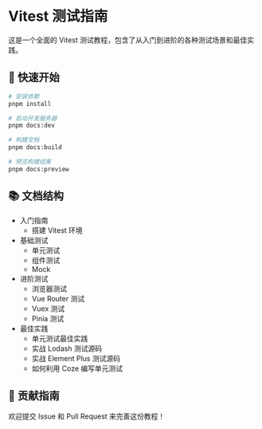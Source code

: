 # Vitest 测试指南

这是一个全面的 Vitest 测试教程，包含了从入门到进阶的各种测试场景和最佳实践。

## 🚀 快速开始

```bash
# 安装依赖
pnpm install

# 启动开发服务器
pnpm docs:dev

# 构建文档
pnpm docs:build

# 预览构建结果
pnpm docs:preview
```

## 📚 文档结构

- 入门指南
  - 搭建 Vitest 环境
- 基础测试
  - 单元测试
  - 组件测试
  - Mock
- 进阶测试
  - 浏览器测试
  - Vue Router 测试
  - Vuex 测试
  - Pinia 测试
- 最佳实践
  - 单元测试最佳实践
  - 实战 Lodash 测试源码
  - 实战 Element Plus 测试源码
  - 如何利用 Coze 编写单元测试

## 🤝 贡献指南

欢迎提交 Issue 和 Pull Request 来完善这份教程！

